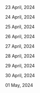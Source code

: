 23 April, 2024

24 April, 2024

25 April, 2024

26 April, 2024

27 April, 2024

28 April, 2024

29 April, 2024

30 April, 2024

01 May, 2024
